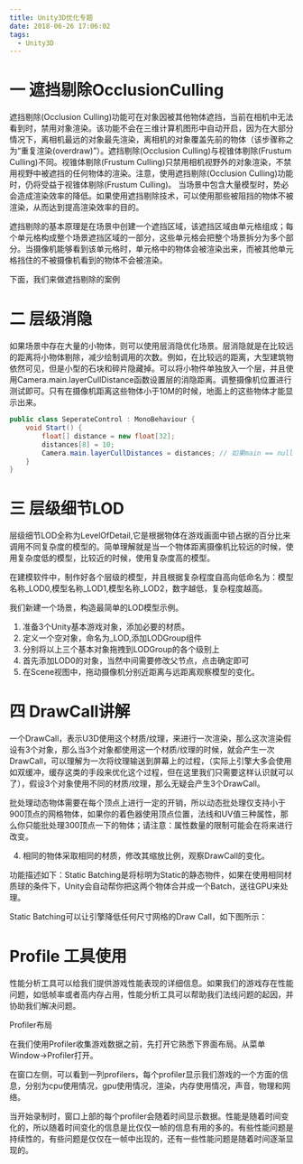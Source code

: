 ```yaml
---
title: Unity3D优化专题
date: 2018-06-26 17:06:02
tags:
  - Unity3D
---
```


# 一 遮挡剔除OcclusionCulling

遮挡剔除(Occlusion Culling)功能可在对象因被其他物体遮挡，当前在相机中无法看到时，禁用对象渲染。该功能不会在三维计算机图形中自动开启，因为在大部分情况下，离相机最远的对象最先渲染，离相机的对象覆盖先前的物体（该步骤称之为“重复渲染(overdraw)”）。遮挡剔除(Occlusion Culling)与视锥体剔除(Frustum Culling)不同。视锥体剔除(Frustum Culling)只禁用相机视野外的对象渲染，不禁用视野中被遮挡的任何物体的渲染。注意，使用遮挡剔除(Occlusion Culling)功能时，仍将受益于视锥体剔除(Frustum Culling)。
当场景中包含大量模型时，势必会造成渲染效率的降低。如果使用遮挡剔除技术，可以使用那些被阻挡的物体不被渲染，从而达到提高渲染效率的目的。

遮挡剔除的基本原理是在场景中创建一个遮挡区域，该遮挡区域由单元格组成；每个单元格构成整个场景遮挡区域的一部分，这些单元格会把整个场景拆分为多个部分。当摄像机能够看到该单元格时，单元格中的物体会被渲染出来，而被其他单元格挡住的不被摄像机看到的物体不会被渲染。

下面，我们来做遮挡剔除的案例

# 二 层级消隐

如果场景中存在大量的小物体，则可以使用层消隐优化场景。层消隐就是在比较远的距离将小物体剔除，减少绘制调用的次数。例如，在比较远的距离，大型建筑物依然可见，但是小型的石块和碎片隐藏掉。可以将小物件单独放入一个层，并且使用Camera.main.layerCullDistance函数设置层的消隐距离。调整摄像机位置进行测试即可。只有在摄像机距离这些物体小于10M的时候，地面上的这些物体才能显示出来。

```C#
public class SeperateControl : MonoBehaviour {
	void Start() {
		float[] distance = new float[32];
		distances[8] = 10;
		Camera.main.layerCullDistances = distances; // 如果main == null,则设置camera的tag为mainCamera
	}
}
```

# 三 层级细节LOD

层级细节LOD全称为LevelOfDetail,它是根据物体在游戏画面中锁占据的百分比来调用不同复杂度的模型的。简单理解就是当一个物体距离摄像机比较远的时候，使用复杂度低的模型，比较近的时候，使用复杂度高的模型。

在建模软件中，制作好各个层级的模型，并且根据复杂程度自高向低命名为：模型名称_LOD0,模型名称_LOD1,模型名称_LOD2，数字越低，复杂程度越高。

我们新建一个场景，构造最简单的LOD模型示例。

1. 准备3个Unity基本游戏对象，添加必要的材质。
2. 定义一个空对象，命名为_LOD,添加LODGroup组件
3. 分别将以上三个基本对象拖拽到LODGroup的各个级别上
4. 首先添加LOD0的对象，当然中间需要修改父节点，点击确定即可
5. 在Scene视图中，拖动摄像机分别近距离与远距离观察模型的变化。

# 四 DrawCall讲解

一个DrawCall，表示U3D使用这个材质/纹理，来进行一次渲染，那么这次渲染假设有3个对象，那么当3个对象都使用这一个材质/纹理的时候，就会产生一次DrawCall，可以理解为一次将纹理输送到屏幕上的过程，（实际上引擎大多会使用如双缓冲，缓存这类的手段来优化这个过程，但在这里我们只需要这样认识就可以了），假设3个对象使用不同的材质/纹理，那么无疑会产生3个DrawCall。

批处理动态物体需要在每个顶点上进行一定的开销，所以动态批处理仅支持小于900顶点的网格物体，如果你的着色器使用顶点位置，法线和UV值三种属性，那么你只能批处理300顶点一下的物体；请注意：属性数量的限制可能会在将来进行改变。

4. 相同的物体采取相同的材质，修改其缩放比例，观察DrawCall的变化。

功能描述如下：Static Batching是将标明为Static的静态物件，如果在使用相同材质球的条件下，Unity会自动帮你把这两个物体合并成一个Batch，送往GPU来处理。

Static Batching可以让引擎降低任何尺寸网格的Draw Call，如下图所示：

# Profile 工具使用

性能分析工具可以给我们提供游戏性能表现的详细信息。如果我们的游戏存在性能问题，如低帧率或者高内存占用，性能分析工具可以帮助我们法线问题的起因，并协助我们解决问题。

Profiler布局

在我们使用Profiler收集游戏数据之前，先打开它熟悉下界面布局。从菜单Window->Profiler打开。

在窗口左侧，可以看到一列profilers，每个profiler显示我们游戏的一个方面的信息，分别为cpu使用情况，gpu使用情况，渲染，内存使用情况，声音，物理和网络。

当开始录制时，窗口上部的每个profiler会随着时间显示数据。性能是随着时间变化的，所以随着时间变化的信息是比仅仅一帧的信息有用的多的。有些性能问题是持续性的，有些问题是仅仅在一帧中出现的，还有一些性能问题是随着时间逐渐显现的。

